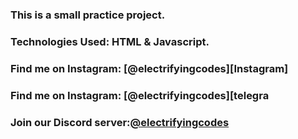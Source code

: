 ### This is a small practice project.

### Technologies Used: HTML & Javascript.

### Find me on Instagram: [@electrifyingcodes][Instagram]
### Find me on Instagram: [@electrifyingcodes][telegra
### Join our Discord server:[@electrifyingcodes][discord]

[Instgram]: https://www.instagram.com/electrifying_codes
[discord]: htt